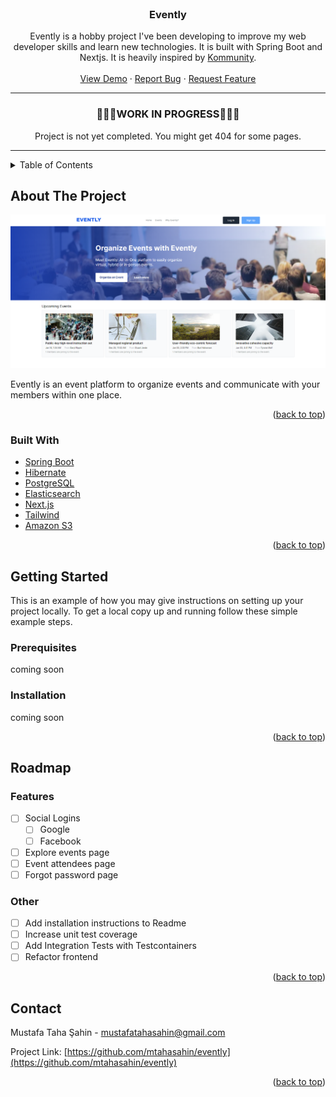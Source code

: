 <div id="top"></div>
<!--
*** Thanks for checking out the Best-README-Template. If you have a suggestion
*** that would make this better, please fork the repo and create a pull request
*** or simply open an issue with the tag "enhancement".
*** Don't forget to give the project a star!
*** Thanks again! Now go create something AMAZING! :D
-->




<!-- PROJECT LOGO -->
<br />
<div align="center">

<h3 align="center">Evently</h3>

  <p align="center">
    Evently is a hobby project I've been developing to improve my web developer skills and learn new technologies. It is built with Spring Boot and Nextjs. It is heavily inspired by <a href="https://kommunity.com">Kommunity</a>.
    <br />
    <br />
    <a href="https://evently-demo.vercel.app">View Demo</a>
    ·
    <a href="https://github.com/mtahasahin/evently/issues">Report Bug</a>
    ·
    <a href="https://github.com/mtahasahin/evently/issues">Request Feature</a>
  </p>
</div>



<hr/>
<div align="center">
<h3 align="center">🚧🚧🚧WORK IN PROGRESS🚧🚧🚧</h3>
Project is not yet completed. You might get 404 for some pages.
</div>
<hr/>



<!-- TABLE OF CONTENTS -->
<details>
  <summary>Table of Contents</summary>
  <ol>
    <li>
      <a href="#about-the-project">About The Project</a>
      <ul>
        <li><a href="#built-with">Built With</a></li>
      </ul>
    </li>
    <li>
      <a href="#getting-started">Getting Started</a>
      <ul>
        <li><a href="#prerequisites">Prerequisites</a></li>
        <li><a href="#installation">Installation</a></li>
      </ul>
    </li>
    <li><a href="#contact">Contact</a></li>
  </ol>
</details>



<!-- ABOUT THE PROJECT -->
## About The Project

![Evently Screen Shot][product-screenshot]

Evently is an event platform to organize events and communicate with your members within one place.

<p align="right">(<a href="#top">back to top</a>)</p>



### Built With

* [Spring Boot](https://spring.io/projects/spring-boot)
* [Hibernate](https://hibernate.org/)
* [PostgreSQL](https://www.postgresql.org/)
* [Elasticsearch](https://www.elastic.co/)
* [Next.js](https://nextjs.org/)
* [Tailwind](https://tailwindcss.com/)
* [Amazon S3](https://aws.amazon.com/s3/)



<p align="right">(<a href="#top">back to top</a>)</p>



<!-- GETTING STARTED -->
## Getting Started

This is an example of how you may give instructions on setting up your project locally.
To get a local copy up and running follow these simple example steps.

### Prerequisites

coming soon

### Installation

coming soon

<p align="right">(<a href="#top">back to top</a>)</p>


<!-- ROADMAP -->
## Roadmap

### Features

- [ ] Social Logins
    - [ ] Google
    - [ ] Facebook
- [ ] Explore events page
- [ ] Event attendees page
- [ ] Forgot password page

### Other
- [ ] Add installation instructions to Readme
- [ ] Increase unit test coverage
- [ ] Add Integration Tests with Testcontainers
- [ ] Refactor frontend

<p align="right">(<a href="#top">back to top</a>)</p>




<!-- CONTACT -->
## Contact

Mustafa Taha Şahin - mustafatahasahin@gmail.com

Project Link: [https://github.com/mtahasahin/evently](https://github.com/mtahasahin/evently)

<p align="right">(<a href="#top">back to top</a>)</p>




<!-- MARKDOWN LINKS & IMAGES -->
<!-- https://www.markdownguide.org/basic-syntax/#reference-style-links -->
[product-screenshot]: images/screenshot.png
